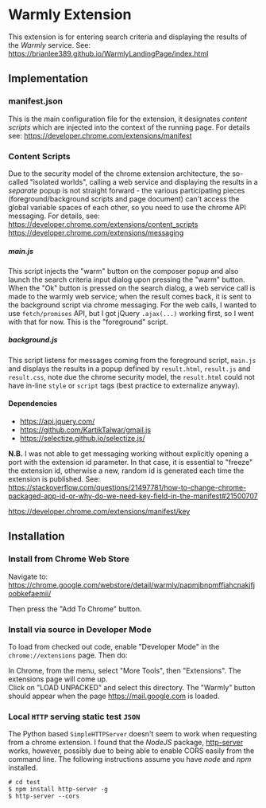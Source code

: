 # Warmly Extension
This extension is for entering search criteria and displaying the results of the _Warmly_ service. See: https://brianlee389.github.io/WarmlyLandingPage/index.html

## Implementation
### manifest.json
This is the main configuration file for the extension, it designates _content scripts_ which are injected into the context of the running page. For details see:
https://developer.chrome.com/extensions/manifest

### Content Scripts
Due to the security model of the chrome extension architecture, the so-called "isolated worlds", calling a web service and displaying the results in a _separate_ popup is not straight forward - the various participating pieces (foreground/background scripts and page document) can't access the global variable spaces of each other, so you need to use the chrome API messaging. For details, see:
https://developer.chrome.com/extensions/content_scripts
https://developer.chrome.com/extensions/messaging

##### main.js
This script injects the "warm" button on the composer popup and also launch the search criteria input dialog upon pressing the "warm" button. When the "Ok" button is pressed on the search dialog, a web service call is made to the warmly web service; when the result comes back, it is sent to the background script via chrome messaging. For the web calls, I wanted to use `fetch/promises` API, but I got jQuery `.ajax(...)` working first, so I went with that for now.
This is the "foreground" script.  

##### background.js
This script listens for messages coming from the foreground script, `main.js` and displays the results in a popup defined by `result.html`, `result.js` and `result.css`, note due the chrome security model, the `result.html` could not have in-line `style` or `script` tags (best practice to externalize anyway).

#### Dependencies
+ https://api.jquery.com/
+ https://github.com/KartikTalwar/gmail.js
+ https://selectize.github.io/selectize.js/


**N.B.** I was not able to get messaging working without explicitly opening a port with the extension id parameter.  In that case, it is essential to "freeze" the extension id, otherwise a new, random id is generated each time the extension is published. See:
https://stackoverflow.com/questions/21497781/how-to-change-chrome-packaged-app-id-or-why-do-we-need-key-field-in-the-manifest#21500707

https://developer.chrome.com/extensions/manifest/key



## Installation
### Install from Chrome Web Store
Navigate to: https://chrome.google.com/webstore/detail/warmly/papmjbnpmffiahcnakjfjoobkefaemii/

Then press the "Add To Chrome" button.

### Install via source in Developer Mode
To load from checked out code, enable "Developer Mode" in the `chrome://extensions` page.  Then do:

In Chrome, from the menu, select "More Tools", then "Extensions".  The extensions page will come up.  
Click on "LOAD UNPACKED" and select this directory.  The "Warmly" button should appear when the page
https://mail.google.com is loaded.

### Local `HTTP` serving static test `JSON`
The Python based `SimpleHTTPServer` doesn't seem to work when requesting from a chrome extension.  I found that the _NodeJS_ package, [http-server](https://www.npmjs.com/package/http-server) works, however, possibly due to being able to enable CORS easily from the command line.  The following instructions assume you have _node_ and _npm_ installed.

```
# cd test
$ npm install http-server -g
$ http-server --cors
```

